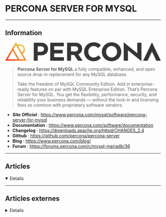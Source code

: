 # PERCONA SERVER FOR MYSQL
----

## <i class="fa-solid fa-hashtag"></i> Information

![Logo](../../_media/bdd/percona_server_mysql/percona_logo_color.png ':size=250 :no-zoom')


> <i class="fa-solid fa-quote-left"></i> **Percona Server for MySQL** a fully compatible, enhanced, and open source drop-in replacement for any MySQL database. 
>
> Take the freedom of MySQL Community Edition. Add in enterprise-ready features on par with MySQL Enterprise Edition. That’s Percona Server for MySQL.
> You get the flexibility, performance, security, and reliability your business demands — without the lock-in and licensing fees so common with proprietary software vendors. <i class="fa-solid fa-quote-left fa-rotate-180"></i>


- <i class="fa-solid fa-globe"></i> **Site Officiel** : https://www.percona.com/mysql/software/percona-server-for-mysql
- <i class="fa-solid fa-book"></i> **Documentation** : https://www.percona.com/software/documentation
- <i class="fa-solid fa-file-circle-question"></i> **Changelog** : https://downloads.apache.org/httpd/CHANGES_2.4
- <i class="fa-brands fa-github"></i> **Github** : https://github.com/percona/percona-server
- <i class="fab fa-blogger-b"></i> **Blog** : https://www.percona.com/blog/
- <i class="fas fa-comments"></i> **Forum** : https://forums.percona.com/c/mysql-mariadb/36


---

## <i class="fa-regular fa-newspaper"></i> Articles

<details open>

</details>

---

## <i class="fa-solid fa-glasses"></i> Articles externes

<details>

- [How to install Percona Database Server on Ubuntu 20.04](https://www.howtoforge.com/how-to-install-percona-on-ubuntu-20-04/)
  
</details>